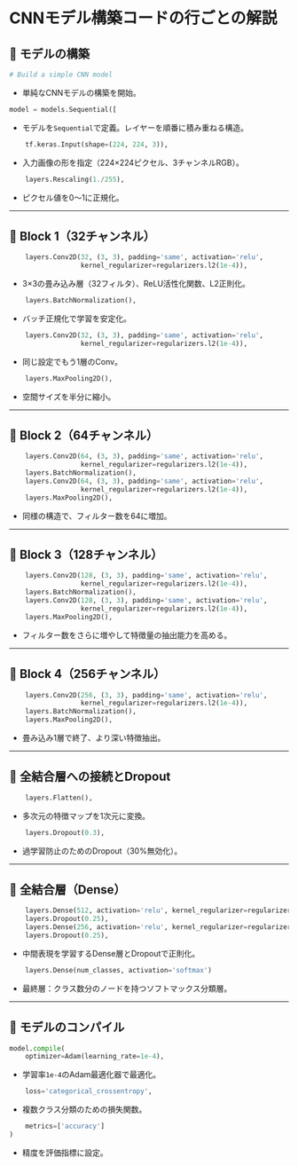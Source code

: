 
# CNNモデル構築コードの行ごとの解説

## 📌 モデルの構築

```python
# Build a simple CNN model
```
- 単純なCNNモデルの構築を開始。

```python
model = models.Sequential([
```
- モデルを`Sequential`で定義。レイヤーを順番に積み重ねる構造。

```python
    tf.keras.Input(shape=(224, 224, 3)),
```
- 入力画像の形を指定（224×224ピクセル、3チャンネルRGB）。

```python
    layers.Rescaling(1./255),
```
- ピクセル値を0〜1に正規化。

---

## 🔷 Block 1（32チャンネル）

```python
    layers.Conv2D(32, (3, 3), padding='same', activation='relu',
                  kernel_regularizer=regularizers.l2(1e-4)),
```
- 3×3の畳み込み層（32フィルタ）、ReLU活性化関数、L2正則化。

```python
    layers.BatchNormalization(),
```
- バッチ正規化で学習を安定化。

```python
    layers.Conv2D(32, (3, 3), padding='same', activation='relu',
                  kernel_regularizer=regularizers.l2(1e-4)),
```
- 同じ設定でもう1層のConv。

```python
    layers.MaxPooling2D(),
```
- 空間サイズを半分に縮小。

---

## 🔷 Block 2（64チャンネル）

```python
    layers.Conv2D(64, (3, 3), padding='same', activation='relu',
                  kernel_regularizer=regularizers.l2(1e-4)),
    layers.BatchNormalization(),
    layers.Conv2D(64, (3, 3), padding='same', activation='relu',
                  kernel_regularizer=regularizers.l2(1e-4)),
    layers.MaxPooling2D(),
```
- 同様の構造で、フィルター数を64に増加。

---

## 🔷 Block 3（128チャンネル）

```python
    layers.Conv2D(128, (3, 3), padding='same', activation='relu',
                  kernel_regularizer=regularizers.l2(1e-4)),
    layers.BatchNormalization(),
    layers.Conv2D(128, (3, 3), padding='same', activation='relu',
                  kernel_regularizer=regularizers.l2(1e-4)),
    layers.MaxPooling2D(),
```
- フィルター数をさらに増やして特徴量の抽出能力を高める。

---

## 🔷 Block 4（256チャンネル）

```python
    layers.Conv2D(256, (3, 3), padding='same', activation='relu',
                  kernel_regularizer=regularizers.l2(1e-4)),
    layers.BatchNormalization(),
    layers.MaxPooling2D(),
```
- 畳み込み1層で終了、より深い特徴抽出。

---

## 🔷 全結合層への接続とDropout

```python
    layers.Flatten(),
```
- 多次元の特徴マップを1次元に変換。

```python
    layers.Dropout(0.3),
```
- 過学習防止のためのDropout（30%無効化）。

---

## 🔷 全結合層（Dense）

```python
    layers.Dense(512, activation='relu', kernel_regularizer=regularizers.l2(1e-4)),
    layers.Dropout(0.25),
    layers.Dense(256, activation='relu', kernel_regularizer=regularizers.l2(1e-4)),
    layers.Dropout(0.25),
```
- 中間表現を学習するDense層とDropoutで正則化。

```python
    layers.Dense(num_classes, activation='softmax')
```
- 最終層：クラス数分のノードを持つソフトマックス分類層。

---

## 🔧 モデルのコンパイル

```python
model.compile(
    optimizer=Adam(learning_rate=1e-4),
```
- 学習率`1e-4`のAdam最適化器で最適化。

```python
    loss='categorical_crossentropy',
```
- 複数クラス分類のための損失関数。

```python
    metrics=['accuracy']
)
```
- 精度を評価指標に設定。
